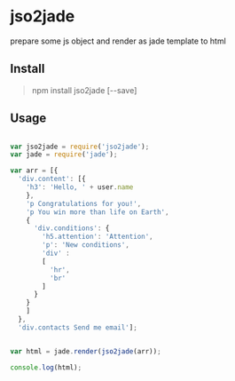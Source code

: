 # jso2jade

prepare some js object and render as jade template to html


## Install

> npm install jso2jade [--save]



## Usage

`````javascript

var jso2jade = require('jso2jade');
var jade = require('jade');

var arr = [{
  'div.content': [{
    'h3': 'Hello, ' + user.name
    },
    'p Congratulations for you!',
    'p You win more than life on Earth',
    { 
      'div.conditions': {
        'h5.attention': 'Attention',
        'p': 'New conditions',
        'div' :
        [
          'hr',
          'br'
        ]
      }
    }
    ]
  },
  'div.contacts Send me email'];


var html = jade.render(jso2jade(arr));

console.log(html);


`````